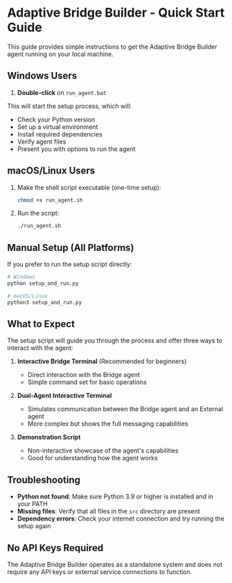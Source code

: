 # Adaptive Bridge Builder - Quick Start Guide

This guide provides simple instructions to get the Adaptive Bridge Builder agent running on your local machine.

## Windows Users

1. **Double-click** on `run_agent.bat`

This will start the setup process, which will:
- Check your Python version
- Set up a virtual environment
- Install required dependencies
- Verify agent files
- Present you with options to run the agent

## macOS/Linux Users

1. Make the shell script executable (one-time setup):
   ```bash
   chmod +x run_agent.sh
   ```

2. Run the script:
   ```bash
   ./run_agent.sh
   ```

## Manual Setup (All Platforms)

If you prefer to run the setup script directly:

```bash
# Windows
python setup_and_run.py

# macOS/Linux
python3 setup_and_run.py
```

## What to Expect

The setup script will guide you through the process and offer three ways to interact with the agent:

1. **Interactive Bridge Terminal** (Recommended for beginners)
   - Direct interaction with the Bridge agent
   - Simple command set for basic operations

2. **Dual-Agent Interactive Terminal**
   - Simulates communication between the Bridge agent and an External agent
   - More complex but shows the full messaging capabilities

3. **Demonstration Script**
   - Non-interactive showcase of the agent's capabilities
   - Good for understanding how the agent works

## Troubleshooting

- **Python not found**: Make sure Python 3.9 or higher is installed and in your PATH
- **Missing files**: Verify that all files in the `src` directory are present
- **Dependency errors**: Check your internet connection and try running the setup again

## No API Keys Required

The Adaptive Bridge Builder operates as a standalone system and does not require any API keys or external service connections to function.
